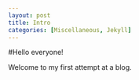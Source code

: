 ```yaml
---
layout: post
title: Intro 
categories: [Miscellaneous, Jekyll]
---
```



#Hello everyone!

Welcome to my first attempt at a blog. 
